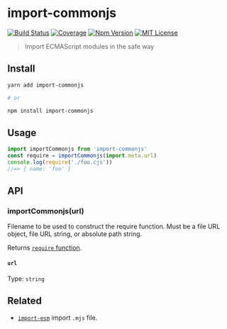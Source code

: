 # import-commonjs

[![Build Status][github_actions_badge]][github_actions_link]
[![Coverage][coveralls_badge]][coveralls_link]
[![Npm Version][package_version_badge]][package_link]
[![MIT License][license_badge]][license_link]

[github_actions_badge]: https://img.shields.io/github/workflow/status/fisker/import-commonjs/CI/master?style=flat-square
[github_actions_link]: https://github.com/fisker/import-commonjs/actions?query=branch%3Amaster
[coveralls_badge]: https://img.shields.io/coveralls/github/fisker/import-commonjs/master?style=flat-square
[coveralls_link]: https://coveralls.io/github/fisker/import-commonjs?branch=master
[license_badge]: https://img.shields.io/npm/l/import-commonjs.svg?style=flat-square
[license_link]: https://github.com/fisker/import-commonjs/blob/master/license
[package_version_badge]: https://img.shields.io/npm/v/import-commonjs.svg?style=flat-square
[package_link]: https://www.npmjs.com/package/import-commonjs

> Import ECMAScript modules in the safe way

## Install

```bash
yarn add import-commonjs

# or

npm install import-commonjs
```

## Usage

```js
import importCommonjs from 'import-commonjs'
const require = importCommonjs(import.meta.url)
console.log(require('./foo.cjs'))
//=> { name: 'foo' }
```

## API

### importCommonjs(url)

Filename to be used to construct the require function. Must be a file URL object, file URL string, or absolute path string.

Returns [`require` function](https://nodejs.org/api/modules.html#modules_require_id).

#### `url`

Type: `string`

## Related

- [`import-esm`](https://github.com/fisker/import-esm) import `.mjs` file.
